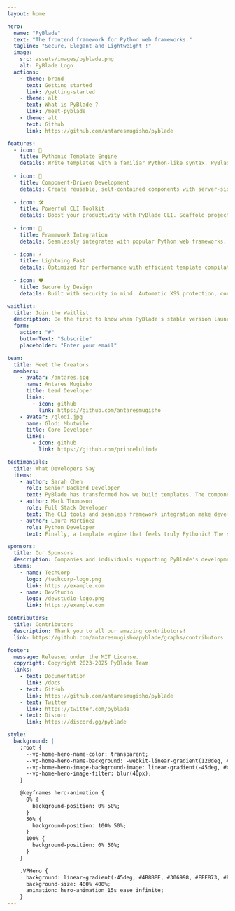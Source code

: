```yaml
---
layout: home

hero:
  name: "PyBlade"
  text: "The frontend framework for Python web frameworks."
  tagline: "Secure, Elegant and Lightweight !"
  image:
    src: assets/images/pyblade.png
    alt: PyBlade Logo
  actions:
    - theme: brand
      text: Getting started
      link: /getting-started
    - theme: alt
      text: What is PyBlade ?
      link: /meet-pyblade
    - theme: alt
      text: Github
      link: https://github.com/antaresmugisho/pyblade

features:
  - icon: 🐍
    title: Pythonic Template Engine
    details: Write templates with a familiar Python-like syntax. PyBlade's template engine offers clean, readable syntax with full Python expression support and built-in security features.
  
  - icon: 🧩
    title: Component-Driven Development
    details: Create reusable, self-contained components with server-side rendering capabilities. Build interactive UIs efficiently, similar to modern frontend frameworks.
  
  - icon: 🛠️
    title: Powerful CLI Toolkit
    details: Boost your productivity with PyBlade CLI. Scaffold projects, generate components, and manage your development workflow seamlessly.
  
  - icon: 🔌
    title: Framework Integration
    details: Seamlessly integrates with popular Python web frameworks. From custom form handling to data-binding, PyBlade works harmoniously with your stack.
  
  - icon: ⚡
    title: Lightning Fast
    details: Optimized for performance with efficient template compilation and minimal runtime overhead. Your templates run at native Python speed.
  
  - icon: 🛡️
    title: Secure by Design
    details: Built with security in mind. Automatic XSS protection, content sanitization, and configurable security policies keep your applications safe.

waitlist:
  title: Join the Waitlist
  description: Be the first to know when PyBlade's stable version launches. Get early access and exclusive updates.
  form:
    action: "#"
    buttonText: "Subscribe"
    placeholder: "Enter your email"

team:
  title: Meet the Creators
  members:
    - avatar: /antares.jpg
      name: Antares Mugisho
      title: Lead Developer
      links:
        - icon: github
          link: https://github.com/antaresmugisho
    - avatar: /glodi.jpg
      name: Glodi Mbutwile
      title: Core Developer
      links:
        - icon: github
          link: https://github.com/princelulinda

testimonials:
  title: What Developers Say
  items:
    - author: Sarah Chen
      role: Senior Backend Developer
      text: PyBlade has transformed how we build templates. The component system is a game-changer.
    - author: Mark Thompson
      role: Full Stack Developer
      text: The CLI tools and seamless framework integration make development a breeze.
    - author: Laura Martinez
      role: Python Developer
      text: Finally, a template engine that feels truly Pythonic! The syntax is intuitive and powerful.

sponsors:
  title: Our Sponsors
  description: Companies and individuals supporting PyBlade's development
  items:
    - name: TechCorp
      logo: /techcorp-logo.png
      link: https://example.com
    - name: DevStudio
      logo: /devstudio-logo.png
      link: https://example.com

contributors:
  title: Contributors
  description: Thank you to all our amazing contributors!
  link: https://github.com/antaresmugisho/pyblade/graphs/contributors

footer:
  message: Released under the MIT License.
  copyright: Copyright 2023-2025 PyBlade Team
  links:
    - text: Documentation
      link: /docs
    - text: GitHub
      link: https://github.com/antaresmugisho/pyblade
    - text: Twitter
      link: https://twitter.com/pyblade
    - text: Discord
      link: https://discord.gg/pyblade

style:
  background: |
    :root {
      --vp-home-hero-name-color: transparent;
      --vp-home-hero-name-background: -webkit-linear-gradient(120deg, #4B8BBE 30%, #FFE873);
      --vp-home-hero-image-background-image: linear-gradient(-45deg, #4B8BBE 50%, #FFE873 50%);
      --vp-home-hero-image-filter: blur(40px);
    }

    @keyframes hero-animation {
      0% {
        background-position: 0% 50%;
      }
      50% {
        background-position: 100% 50%;
      }
      100% {
        background-position: 0% 50%;
      }
    }

    .VPHero {
      background: linear-gradient(-45deg, #4B8BBE, #306998, #FFE873, #FFD43B);
      background-size: 400% 400%;
      animation: hero-animation 15s ease infinite;
    }
---
```

